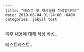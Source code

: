 ```
---
title: "테스트 첫 게시글을 작성합니다!"
date: 2019-06-04 01:24:00 -0400
categories: jekyll test
---
```

이후 내용에 대해 작성 작성..

테스트테스트..